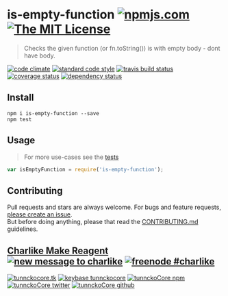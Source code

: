 # is-empty-function [![npmjs.com][npmjs-img]][npmjs-url] [![The MIT License][license-img]][license-url] 

> Checks the given function (or fn.toString()) is with empty body - dont have body.

[![code climate][codeclimate-img]][codeclimate-url] [![standard code style][standard-img]][standard-url] [![travis build status][travis-img]][travis-url] [![coverage status][coveralls-img]][coveralls-url] [![dependency status][david-img]][david-url]


## Install
```
npm i is-empty-function --save
npm test
```


## Usage
> For more use-cases see the [tests](./test.js)

```js
var isEmptyFunction = require('is-empty-function');
```

## Contributing

Pull requests and stars are always welcome. For bugs and feature requests, [please create an issue](https://github.com/tunnckoCore/is-empty-function/issues/new).  
But before doing anything, please that read the [CONTRIBUTING.md](./CONTRIBUTING.md) guidelines.


## [Charlike Make Reagent](http://j.mp/1stW47C) [![new message to charlike][new-message-img]][new-message-url] [![freenode #charlike][freenode-img]][freenode-url]

[![tunnckocore.tk][author-www-img]][author-www-url] [![keybase tunnckocore][keybase-img]][keybase-url] [![tunnckoCore npm][author-npm-img]][author-npm-url] [![tunnckoCore twitter][author-twitter-img]][author-twitter-url] [![tunnckoCore github][author-github-img]][author-github-url]


[npmjs-url]: https://www.npmjs.com/package/is-empty-function
[npmjs-img]: https://img.shields.io/npm/v/is-empty-function.svg?label=is-empty-function

[license-url]: https://github.com/tunnckoCore/is-empty-function/blob/master/LICENSE.md
[license-img]: https://img.shields.io/badge/license-MIT-blue.svg


[codeclimate-url]: https://codeclimate.com/github/tunnckoCore/is-empty-function
[codeclimate-img]: https://img.shields.io/codeclimate/github/tunnckoCore/is-empty-function.svg

[travis-url]: https://travis-ci.org/tunnckoCore/is-empty-function
[travis-img]: https://img.shields.io/travis/tunnckoCore/is-empty-function.svg

[coveralls-url]: https://coveralls.io/r/tunnckoCore/is-empty-function
[coveralls-img]: https://img.shields.io/coveralls/tunnckoCore/is-empty-function.svg

[david-url]: https://david-dm.org/tunnckoCore/is-empty-function
[david-img]: https://img.shields.io/david/tunnckoCore/is-empty-function.svg

[standard-url]: https://github.com/feross/standard
[standard-img]: https://img.shields.io/badge/code%20style-standard-brightgreen.svg


[author-www-url]: http://www.tunnckocore.tk
[author-www-img]: https://img.shields.io/badge/www-tunnckocore.tk-fe7d37.svg

[keybase-url]: https://keybase.io/tunnckocore
[keybase-img]: https://img.shields.io/badge/keybase-tunnckocore-8a7967.svg

[author-npm-url]: https://www.npmjs.com/~tunnckocore
[author-npm-img]: https://img.shields.io/badge/npm-~tunnckocore-cb3837.svg

[author-twitter-url]: https://twitter.com/tunnckoCore
[author-twitter-img]: https://img.shields.io/badge/twitter-@tunnckoCore-55acee.svg

[author-github-url]: https://github.com/tunnckoCore
[author-github-img]: https://img.shields.io/badge/github-@tunnckoCore-4183c4.svg

[freenode-url]: http://webchat.freenode.net/?channels=charlike
[freenode-img]: https://img.shields.io/badge/freenode-%23charlike-5654a4.svg

[new-message-url]: https://github.com/tunnckoCore/messages
[new-message-img]: https://img.shields.io/badge/send%20me-message-green.svg